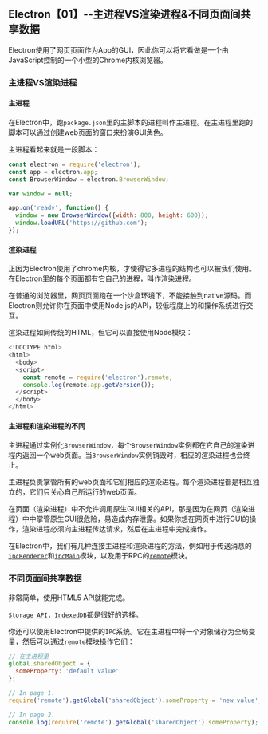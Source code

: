 ## Electron【01】--主进程VS渲染进程&不同页面间共享数据

Electron使用了网页页面作为App的GUI，因此你可以将它看做是一个由JavaScript控制的一个小型的Chrome内核浏览器。

### 主进程VS渲染进程

#### 主进程

在Electron中，跑`package.json`里的主脚本的进程叫作主进程。在主进程里跑的脚本可以通过创建web页面的窗口来扮演GUI角色。

主进程看起来就是一段脚本：

```js
const electron = require('electron');
const app = electron.app;
const BrowserWindow = electron.BrowserWindow;

var window = null;

app.on('ready', function() {
  window = new BrowserWindow({width: 800, height: 600});
  window.loadURL('https://github.com');
});
```

#### 渲染进程

正因为Electron使用了chrome内核，才使得它多进程的结构也可以被我们使用。在Electron里的每个页面都有它自己的进程，叫作渲染进程。

在普通的浏览器里，网页页面跑在一个沙盒环境下，不能接触到native源码。而Electron则允许你在页面中使用Node.js的API，较低程度上的和操作系统进行交互。

渲染进程如同传统的HTML，但它可以直接使用Node模块：

```js
<!DOCTYPE html>
<html>
  <body>
  <script>
    const remote = require('electron').remote;
    console.log(remote.app.getVersion());
  </script>
  </body>
</html>
```

#### 主进程和渲染进程的不同

主进程通过实例化`BrowserWindow`，每个`BrowserWindow`实例都在它自己的渲染进程内返回一个web页面。当`BrowserWindow`实例销毁时，相应的渲染进程也会终止。

主进程负责掌管所有的web页面和它们相应的渲染进程。每个渲染进程都是相互独立的，它们只关心自己所运行的web页面。

在页面（渲染进程）中不允许调用原生GUI相关的API，那是因为在网页（渲染进程）中中掌管原生GUI很危险，易造成内存泄露。如果你想在网页中进行GUI的操作，渲染进程必须向主进程传达请求，然后在主进程中完成操作。

在Electron中，我们有几种连接主进程和渲染进程的方法，例如用于传送消息的[`ipcRenderer`](https://github.com/heyunjiang/electron/blob/master/docs/api/ipc-renderer.md)和[`ipcMain`](https://github.com/heyunjiang/electron/blob/master/docs/api/ipc-main.md)模块，以及用于RPC的[`remote`](https://github.com/heyunjiang/electron/blob/master/docs/api/remote.md)模块。

### 不同页面间共享数据

非常简单，使用HTML5 API就能完成。

[`Storage API`](https://developer.mozilla.org/en-US/docs/Web/API/Storage)，[`IndexedDB`](https://developer.mozilla.org/en-US/docs/Web/API/IndexedDB_API)都是很好的选择。

你还可以使用Electron中提供的`IPC`系统。它在主进程中将一个对象储存为全局变量，然后可以通过`remote`模块操作它们：

```js
// 在主进程里
global.sharedObject = {
  someProperty: 'default value'
};
```

```js
// In page 1.
require('remote').getGlobal('sharedObject').someProperty = 'new value';

// In page 2.
console.log(require('remote').getGlobal('sharedObject').someProperty);
```